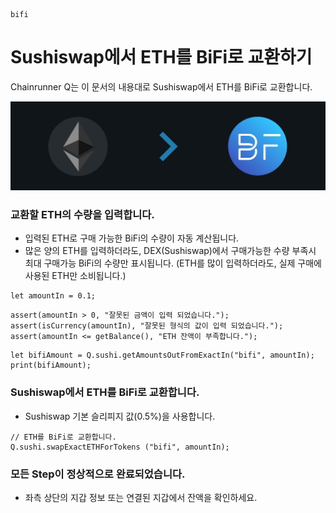 ```meta-Currency
bifi
```

# Sushiswap에서 ETH를 BiFi로 교환하기

Chainrunner Q는 이 문서의 내용대로 Sushiswap에서 ETH를 BiFi로 교환합니다.

![title](https://raw.githubusercontent.com/bifrost-platform/RunnersScenario/master/imgs/ETHtoBIFI.jpg)

### 교환할 ETH의 수량을 입력합니다.

- 입력된 ETH로 구매 가능한 BiFi의 수량이 자동 계산됩니다.
- 많은 양의 ETH를 입력하더라도, DEX(Sushiswap)에서 구매가능한 수량 부족시 최대 구매가능 BiFi의 수량만 표시됩니다. (ETH를 많이 입력하더라도, 실제 구매에 사용된 ETH만 소비됩니다.)

```input-Dynamic ETH
let amountIn = 0.1;
```

```input-Verify
assert(amountIn > 0, "잘못된 금액이 입력 되었습니다.");
assert(isCurrency(amountIn), "잘못된 형식의 값이 입력 되었습니다.");
assert(amountIn <= getBalance(), "ETH 잔액이 부족합니다.");
```

```output-Dynamic BIFI
let bifiAmount = Q.sushi.getAmountsOutFromExactIn("bifi", amountIn);
print(bifiAmount);
```

### Sushiswap에서 ETH를 BiFi로 교환합니다.

- Sushiswap 기본 슬리피지 값(0.5%)을 사용합니다.

```taster
// ETH를 BiFi로 교환합니다.
Q.sushi.swapExactETHForTokens ("bifi", amountIn);
```

### 모든 Step이 정상적으로 완료되었습니다.

- 좌측 상단의 지갑 정보 또는 연결된 지갑에서 잔액을 확인하세요.
